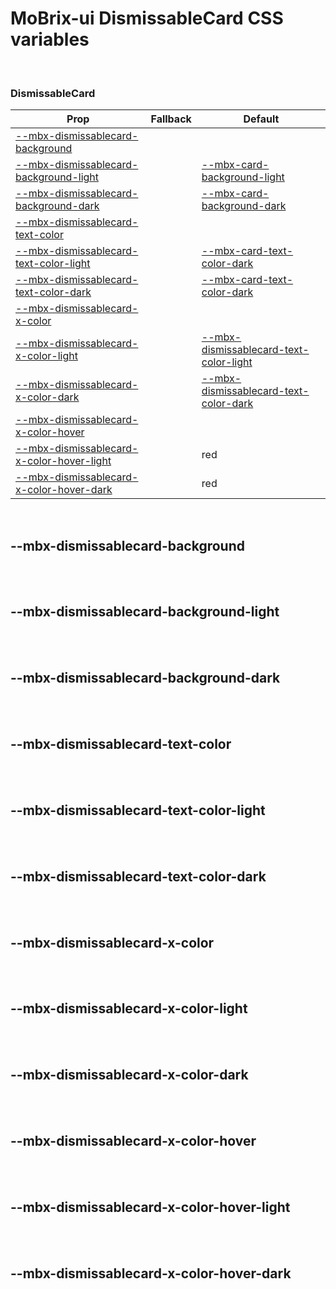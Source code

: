 # MoBrix-ui DismissableCard CSS variables

<br>

### DismissableCard

| Prop                                                                                  | Fallback | Default                                                                         |
| ------------------------------------------------------------------------------------- | -------- | ------------------------------------------------------------------------------- |
| [--mbx-dismissablecard-background](#mbx-dismissablecard-background)                   |          |                                                                                 |
| [--mbx-dismissablecard-background-light](#mbx-dismissablecard-background-light)       |          | [--mbx-card-background-light](card-css-vars.md#mbx-card-background-light)       |
| [--mbx-dismissablecard-background-dark](#mbx-dismissablecard-background-dark)         |          | [--mbx-card-background-dark](card-css-vars.md#mbx-card-background-dark)         |
| [--mbx-dismissablecard-text-color](#mbx-dismissablecard-text-color)                   |          |                                                                                 |
| [--mbx-dismissablecard-text-color-light](#mbx-dismissablecard-text-color-light)       |          | [--mbx-card-text-color-dark](card-css-vars.md#mbx-card-text-color-light)        |
| [--mbx-dismissablecard-text-color-dark](#mbx-dismissablecard-text-color-dark)         |          | [--mbx-card-text-color-dark](card-css-vars.md#mbx-card-text-color-dark)         |
| [--mbx-dismissablecard-x-color](#mbx-dismissablecard-x-color)                         |          |                                                                                 |
| [--mbx-dismissablecard-x-color-light](#mbx-dismissablecard-x-color-light)             |          | [--mbx-dismissablecard-text-color-light](#mbx-dismissablecard-text-color-light) |
| [--mbx-dismissablecard-x-color-dark](#mbx-dismissablecard-x-color-dark)               |          | [--mbx-dismissablecard-text-color-dark](#mbx-dismissablecard-text-color-dark)   |
| [--mbx-dismissablecard-x-color-hover](#mbx-dismissablecard-x-color-hover)             |          |                                                                                 |
| [--mbx-dismissablecard-x-color-hover-light](#mbx-dismissablecard-x-color-hover-light) |          | red                                                                             |
| [--mbx-dismissablecard-x-color-hover-dark](#mbx-dismissablecard-x-color-hover-dark)   |          | red                                                                             |

<br>

## --mbx-dismissablecard-background

<br>

<br>

## --mbx-dismissablecard-background-light

<br>

<br>

## --mbx-dismissablecard-background-dark

<br>

<br>

## --mbx-dismissablecard-text-color

<br>

<br>

## --mbx-dismissablecard-text-color-light

<br>

<br>

## --mbx-dismissablecard-text-color-dark

<br>

<br>

## --mbx-dismissablecard-x-color

<br>

<br>

## --mbx-dismissablecard-x-color-light

<br>

<br>

## --mbx-dismissablecard-x-color-dark

<br>

<br>

## --mbx-dismissablecard-x-color-hover

<br>

<br>

## --mbx-dismissablecard-x-color-hover-light

<br>

<br>

## --mbx-dismissablecard-x-color-hover-dark

<br>
